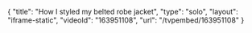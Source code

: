 {
    "title": "How I styled my belted robe jacket",
    "type": "solo",
    "layout": "iframe-static",
    "videoId": "163951108",
    "url": "\/tvpembed\/163951108"
}